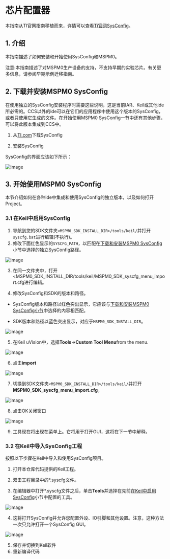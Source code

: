 # 芯片配置器

本指南从TI官网指南移植而来，详情可以查看[Ti官网SysConfig](https://software-dl.ti.com/msp430/esd/MSPM0-SDK/1_00_00_04/docs/english/tools/sysconfig_guide/doc_guide/doc_guide-srcs/sysconfig_guide.html)。

## 1. 介绍

本指南描述了如何安装和开始使用SysConfig和MSPM0。

注意:本指南描述了对MSPM0生产设备的支持，不支持早期的实验芯片。有关更多信息，请参阅早期示例迁移指南。

## 2. 下载并安装MSPM0 SysConfig

在使用独立的SysConfig安装程序时需要这些说明，这是当前IAR、Keil或其他ide所必需的。CCS以外的ide可以在它们的应用程序中使用这个版本的SysConfig，或者只使用它生成的文件。在开始使用MSPM0 SysConfig一节中还有其他步骤，可以将此版本集成到CCS中。

1. 从[TI.com](https://www.ti.com/tool/download/SYSCONFIG/)下载SysConfig

2. 安装SysConfig

SysConfig的界面应该如下所示：

![image](./img/010.png)

## 3. 开始使用MSPM0 SysConfig

本节介绍如何在各种ide中集成和使用SysConfig的独立版本，以及如何打开Project。

### 3.1 在Keil中启用SysConfig

1. 导航到您的SDK文件夹`<MSPM0_SDK_INSTALL_DIR>/tools/keil/`并打开`syscfg.bat`进行编辑(不执行)。
2. 修改下面红色显示的`SYSCFG_PATH`，以匹配在[下载和安装MSPM0 SysConfig](#2-下载并安装mspm0-sysconfig)小节中选择的独立SysConfig路径。

![image](./img/001.png)


3. 在同一文件夹中，打开<MSPM0_SDK_INSTALL_DIR/tools/keil/MSPM0_SDK_syscfg_menu_import.cfg进行编辑。

4. 修改SysConfig和SDK的版本和路径。

* SysConfig版本和路径以红色突出显示，它应该与[下载和安装MSPM0 SysConfig小节](#2-下载并安装mspm0-sysconfig)中选择的内容相匹配。

* SDK版本和路径以蓝色突出显示，对应于`MSPM0_SDK_INSTALL_DIR`。

![image](./img/002.png)

5. 在Keil uVision中，选择**Tools**→**Custom Tool Menu**from the menu.

![image](./img/003.png)

6. 点击**import**

![image](./img/004.png)

7. 切换到SDK文件夹`<MSPM0_SDK_INSTALL_DIR>/tools/keil/`并打开**MSPM0_SDK_syscfg_menu_import.cfg**。

![image](./img/005.png)

8. 点击OK关闭窗口

![image](./img/006.png)

9. 工具现在将出现在菜单上。它将用于打开GUI，这将在下一节中解释。

### 3.2 在Keil中导入SysConfig工程

按照以下步骤在Keil中导入和使用SysConfig项目。

1. 打开本仓库代码提供的Keil工程。

2. 双击工程目录中的*.syscfg文件。

3. 在编辑器中打开*.syscfg文件之后，单击**Tools**并选择在先前[在Keil中启用SysConfig](#31-在keil中启用sysconfig)小节中配置的工具。

![image](./img/008.png)

4. 这将打开SysConfig并允许您配置外设、IO引脚和其他设置。注意，这种方法一次只允许打开一个SysConfig GUI。


![image](./img/010.png)

5. 保存并切换到Keil软件
6. 重新编译代码